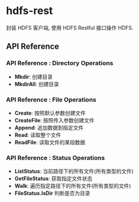 # **hdfs-rest**

封装 HDFS 客户端, 使用 HDFS Restful 接口操作 HDFS.

## API Reference

### API Reference : Directory Operations

- **Mkdir**: 创建目录
- **MkdirAll**: 创建目录

### API Reference : File Operations

- **Create**: 按照默认参数创建文件
- **CreateFile**: 按照传入参数创建文件
- **Append**: 追加数据到指定文件
- **Read**: 读取整个文件
- **ReadFile**: 读取文件的某段数据

### API Reference : Status Operations

- **ListStatus**: 当前路径下的所有文件(所有类型的文件)
- **GetFileStatus**: 获取指定文件状态
- **Walk**: 遍历指定路径下的所有文件(所有类型的文件)
- **FileStatus.IsDir** 判断是否为目录


